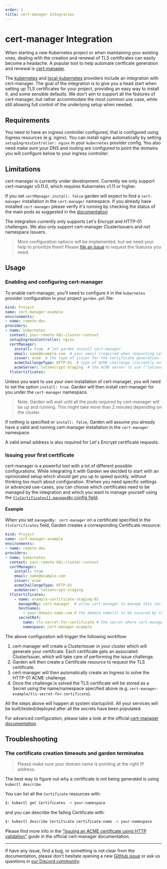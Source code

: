 ```yaml
---
order: 1
title: cert-manager Integration
---
```


# cert-manager Integration

When starting a new Kubernetes project or when maintaining your existing ones, dealing with the creation and renewal of TLS certificates can easily become a headache. A popular tool to help automate certficate generation and renewal is [cert-manager](https://github.com/jetstack/cert-manager).

The [kubernetes](../guides/remote-kubernetes.md) and [local-kubernetes](../guides/local-kubernetes.md) providers include an integration with cert-manager. The goal of the integration is to give you a head start when setting up TLS certificates for your project, providing an easy way to install it, and some sensible defaults.
We don't aim to support all the features of cert-manager, but rather accommodate the most common use case, while still allowing full control of the underlying setup when needed.

## Requirements

You need to have an ingress controller configured, that is configured using Ingress resources (e.g. nginx). You can install nginx automatically by setting `setupIngressController: nginx` in your `kubernetes` provider config.
You also need make sure your DNS and routing are configured to point the domains you will configure below to your ingress controller.

## Limitations

cert-manager is currently under development. Currently we only support cert-manager v0.11.0, which requires Kubernetes v1.11 or higher.

If you set `certManager.install: false` garden will expect to find a `cert-manager` installation in the `cert-manager` namespace.
If you already have installed `cert-manager` please verify it's running by checking the status of the main pods as suggested in the [documentation](https://cert-manager.io/docs/installation/verify/)

The integration currently only supports Let's Encrypt and HTTP-01 challenges. We also only support cert-manager ClusterIssuers and not namespace Issuers.

> More configuration options will be implemented, but we need your help to prioritize them! Please [file an issue](https://github.com/garden-io/garden/issues) to request the features you need.

## Usage

### Enabling and configuring cert-manager

To enable cert-manager, you'll need to configure it in the `kubernetes` provider configuration in your project `garden.yml` file:

```yaml
kind: Project
name: cert-manager-example
environments:
- name: remote-dev
providers:
- name: kubernetes
  context: your-remote-k8s-cluster-context
  setupIngressController: nginx
  certManager:
    install: true  # let garden install cert-manager
    email: name@example.com  # your email (required when requesting Let's Encrypt certificates)
    issuer: acme  # the type of issuer for the certificate generation (currently only Let's Encrypt ACME is supported)
    acmeChallengeType: HTTP-01  # type of ACME challenge (currently only "HTTP-01" is supported)
    acmeServer: letsencrypt-staging  # the ACME server to use ("letsencrypt-staging" or "letsencrypt-prod")
  tlsCertificates:
```

Unless you want to use your own installation of cert-manager, you will need to set the option `install: true`. Garden will then install cert-manager for you under the `cert-manager` namespace.
> Note: Garden will wait until all the pods required by cert-manager will be up and running. This might take more than 2 minutes depending on the cluster.

If nothing is specified or `install: false`, Garden will assume you already have a valid and running cert-manager installation in the `cert-manager` namespace.

A valid email address is also required for Let's Encrypt certificate requests.

### Issuing your first certificate

cert-manager is a powerful tool with a lot of different possible configurations. While integrating it with Garden we decided to start with an opinionated setup which should get you up to speed quickly, without thinking too much about configuration.
If/when you need specific settings or advanced use-cases, you can choose which certificates need to be managed by the integration and which you want to manage yourself using the [`tlsCertificates[].managedBy` config field](../reference/providers/kubernetes.md#providerstlscertificatesmanagedby).

#### Example

When you set `managedBy: cert-manager` on a certificate specified in the `tlsCertificates` field, Garden creates a corresponding Certificate resource:

```yaml
kind: Project
name: cert-manager-example
environments:
- name: remote-dev
providers:
- name: kubernetes
  context: your-remote-k8s-cluster-context
  certManager:
    install: true
    email: name@example.com
    issuer: acme
    acmeChallengeType: HTTP-01
    acmeServer: letsencrypt-staging
  tlsCertificates:
    - name: example-certificate-staging-01
      managedBy: cert-manager  # allow cert-manager to manage this certificate
      hostnames:
        - your-domain-name.com # the domain name(s) to be covered by the certificate
      secretRef:
        name: tls-secret-for-certificate # the secret where cert-manager will store the TLS certificate once it's generated
        namespace: cert-manager-example
```

The above configuration will trigger the following workflow:

1. cert-manager will create a ClusterIssuer in your cluster which will generate your certificate. Each certificate gets an associated ClusterIssuer, which will take care of performing the issue challenge.
2. Garden will then create a Certificate resource to request the TLS certificate.
3. cert-manager will then automatically create an Ingress to solve the HTTP-01 ACME challenge.
4. Once the challenge is solved the TLS certificate will be stored as a Secret using the name/namespace specified above (e.g. `cert-manager-example/tls-secret-for-certificate`).

All the steps above will happen at system startup/init. All your services will be built/tested/deployed after all the secrets have been populated.

For advanced configuration, please take a look at the official [cert-manager documentation](https://cert-manager.io/docs/usage/).

## Troubleshooting

### The certificate creation timeouts and garden terminates

> Please make sure your domain name is pointing at the right IP address.

The best way to figure out why a certificate is not being generated is using `kubectl describe`.

You can list all the `Certificate` resources with:

```sh
$: kubectl get Certificates -n your-namespace
```

and you can describe the failing Certificate with:

```sh
$: kubectl describe Certificate certificate-name -n your-namespace
```

Please find more info in the ["Issuing an ACME certificate using HTTP validation"](https://cert-manager.io/docs/tutorials/acme/http-validation/#issuing-an-acme-certificate-using-http-validation) guide in the official cert-manager documentation.

---
If have any issue, find a bug, or something is not clear from the documentation, please don't hesitate opening a new [GitHub issue](https://github.com/garden-io/garden/issues/new?template=BUG_REPORT.md) or ask us questions in [our Discord community](https://discord.gg/gxeuDgp6Xt).
